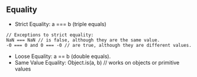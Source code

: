 ## Equality

- Strict Equality: a === b (triple equals)
```
// Exceptions to strict equality: 
NaN === NaN // is false, although they are the same value.
-0 === 0 and 0 === -0 // are true, although they are different values.
```
- Loose Equality: a == b (double equals).
- Same Value Equality: Object.is(a, b) // works on objects or primitive values

